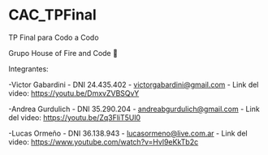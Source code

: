 # CAC_TPFinal
TP Final para Codo a Codo

Grupo House of Fire and Code 🐉

Integrantes: 

-Victor Gabardini - DNI 24.435.402 - victorgabardini@gmail.com - Link del video: https://youtu.be/DmxvZVBSQvY

-Andrea Gurdulich - DNI 35.290.204 - andreabgurdulich@gmail.com - Link del video: https://youtu.be/Zq3FliT5Ul0

-Lucas Ormeño - DNI 36.138.943 - lucasormeno@live.com.ar - Link del video: https://www.youtube.com/watch?v=Hvl9eKkTb2c
